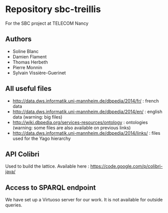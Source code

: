 ﻿Repository sbc-treillis
=======================

For the SBC project at TELECOM Nancy

Authors
-------
* Soline Blanc
* Damien Flament
* Thomas Herbeth
* Pierre Monnin
* Sylvain Vissière-Guerinet

All useful files
----------------

* http://data.dws.informatik.uni-mannheim.de/dbpedia/2014/fr/ : french data
* http://data.dws.informatik.uni-mannheim.de/dbpedia/2014/en/ : english data (warning: big files)
* http://wiki.dbpedia.org/services-resources/ontology : ontologies (warning: some files are also available on previous links)
* http://data.dws.informatik.uni-mannheim.de/dbpedia/2014/links/ : files used for the Yago hierarchy


API Colibri
-----------

Used to build the lattice. Available here : https://code.google.com/p/colibri-java/


Access to SPARQL endpoint
-------------------------

We have set up a Virtuoso server for our work. It is not available for outside
queries.
